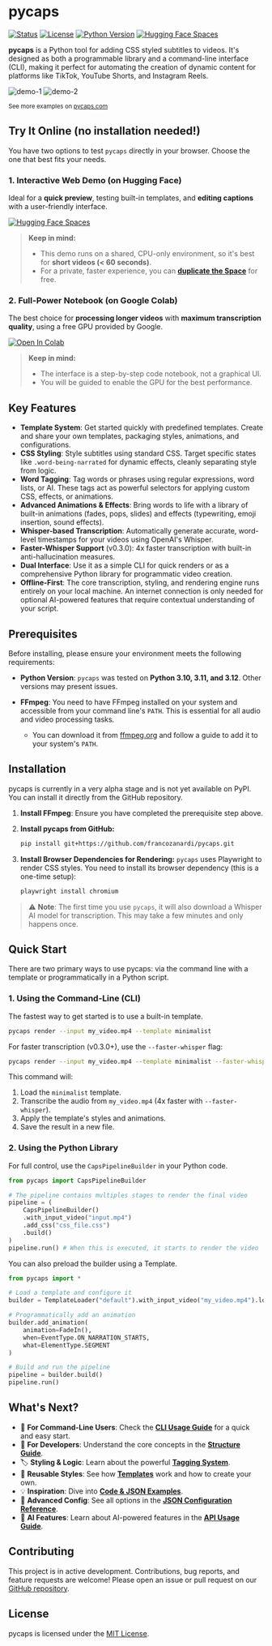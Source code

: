 # pycaps

[![Status](https://img.shields.io/badge/status-alpha-orange.svg)](https://github.com/francozanardi/pycaps)
[![License](https://img.shields.io/badge/license-MIT-blue.svg)](https://opensource.org/licenses/MIT)
[![Python Version](https://img.shields.io/badge/python-3.10%20%7C%203.11%20%7C%203.12-blue)](https://www.python.org/downloads/)
[![Hugging Face Spaces](https://img.shields.io/badge/Try%20it%20online-Hugging%20Face-blue?logo=huggingface)](https://huggingface.co/spaces/francozanardi/pycaps)


**pycaps** is a Python tool for adding CSS styled subtitles to videos. It's designed as both a programmable library and a command-line interface (CLI), making it perfect for automating the creation of dynamic content for platforms like TikTok, YouTube Shorts, and Instagram Reels.

![demo-1](https://github.com/user-attachments/assets/fd2d3325-c986-4b6a-81ba-09c428577e61)
![demo-2](https://github.com/user-attachments/assets/9a789244-0387-4ac8-ab51-b3601447953e)

<sub>See more examples on <a href="https://www.pycaps.com/">pycaps.com</a></sub>

## Try It Online (no installation needed!)

You have two options to test `pycaps` directly in your browser. Choose the one that best fits your needs.

### 1. Interactive Web Demo (on Hugging Face)

Ideal for a **quick preview**, testing built-in templates, and **editing captions** with a user-friendly interface.

[![Hugging Face Spaces](https://img.shields.io/badge/Launch%20Web%20Demo-Hugging%20Face-blue?logo=huggingface)](https://huggingface.co/spaces/francozanardi/pycaps)

> **Keep in mind:**
> *   This demo runs on a shared, CPU-only environment, so it's best for **short videos (< 60 seconds)**.
> *   For a private, faster experience, you can **[duplicate the Space](https://huggingface.co/spaces/francozanardi/pycaps?duplicate=true)** for free.

### 2. Full-Power Notebook (on Google Colab)

The best choice for **processing longer videos** with **maximum transcription quality**, using a free GPU provided by Google.

[![Open In Colab](https://colab.research.google.com/assets/colab-badge.svg)](https://colab.research.google.com/drive/117g6xujecjLyXHBwhwyzx0innCMLh_nj?usp=sharing)

> **Keep in mind:**
> *   The interface is a step-by-step code notebook, not a graphical UI.
> *   You will be guided to enable the GPU for the best performance.

## Key Features

*   **Template System**: Get started quickly with predefined templates. Create and share your own templates, packaging styles, animations, and configurations.
*   **CSS Styling**: Style subtitles using standard CSS. Target specific states like `.word-being-narrated` for dynamic effects, cleanly separating style from logic.
*   **Word Tagging**: Tag words or phrases using regular expressions, word lists, or AI. These tags act as powerful selectors for applying custom CSS, effects, or animations.
*   **Advanced Animations & Effects**: Bring words to life with a library of built-in animations (fades, pops, slides) and effects (typewriting, emoji insertion, sound effects).
*   **Whisper-based Transcription**: Automatically generate accurate, word-level timestamps for your videos using OpenAI's Whisper.
*   **Faster-Whisper Support** (v0.3.0): 4x faster transcription with built-in anti-hallucination measures.
*   **Dual Interface**: Use it as a simple CLI for quick renders or as a comprehensive Python library for programmatic video creation.
*   **Offline-First**: The core transcription, styling, and rendering engine runs entirely on your local machine. An internet connection is only needed for optional AI-powered features that require contextual understanding of your script.

## Prerequisites

Before installing, please ensure your environment meets the following requirements:

*   **Python Version**: `pycaps` was tested on **Python 3.10, 3.11, and 3.12**. Other versions may present issues.

*   **FFmpeg**: You need to have FFmpeg installed on your system and accessible from your command line's `PATH`. This is essential for all audio and video processing tasks.
    *   You can download it from [ffmpeg.org](https://ffmpeg.org/download.html) and follow a guide to add it to your system's `PATH`.

## Installation

pycaps is currently in a very alpha stage and is not yet available on PyPI. You can install it directly from the GitHub repository.

1.  **Install FFmpeg**: Ensure you have completed the prerequisite step above.

2.  **Install pycaps from GitHub:**
    ```bash
    pip install git+https://github.com/francozanardi/pycaps.git
    ```

3.  **Install Browser Dependencies for Rendering:**
    `pycaps` uses Playwright to render CSS styles. You need to install its browser dependency (this is a one-time setup):
    ```bash
    playwright install chromium
    ```

> ⚠️ **Note**: The first time you use `pycaps`, it will also download a Whisper AI model for transcription. This may take a few minutes and only happens once.

## Quick Start

There are two primary ways to use pycaps: via the command line with a template or programmatically in a Python script.

### 1. Using the Command-Line (CLI)

The fastest way to get started is to use a built-in template.

```bash
pycaps render --input my_video.mp4 --template minimalist
```

For faster transcription (v0.3.0+), use the `--faster-whisper` flag:
```bash
pycaps render --input my_video.mp4 --template minimalist --faster-whisper
```

This command will:
1.  Load the `minimalist` template.
2.  Transcribe the audio from `my_video.mp4` (4x faster with `--faster-whisper`).
3.  Apply the template's styles and animations.
4.  Save the result in a new file.

### 2. Using the Python Library

For full control, use the `CapsPipelineBuilder` in your Python code.

```python
from pycaps import CapsPipelineBuilder

# The pipeline contains multiples stages to render the final video
pipeline = (
    CapsPipelineBuilder()
    .with_input_video("input.mp4")
    .add_css("css_file.css")
    .build()
)
pipeline.run() # When this is executed, it starts to render the video
```

You can also preload the builder using a Template.
```python
from pycaps import *

# Load a template and configure it
builder = TemplateLoader("default").with_input_video("my_video.mp4").load(False)

# Programmatically add an animation
builder.add_animation(
    animation=FadeIn(),
    when=EventType.ON_NARRATION_STARTS,
    what=ElementType.SEGMENT
)

# Build and run the pipeline
pipeline = builder.build()
pipeline.run()
```

## What's Next?

*   🚀 **For Command-Line Users**: Check the **[CLI Usage Guide](./docs/CLI.md)** for a quick and easy start.
*   🧠 **For Developers**: Understand the core concepts in the **[Structure Guide](./docs/CORE_STRUCTURE.md)**.
*   🏷️ **Styling & Logic**: Learn about the powerful **[Tagging System](./docs/TAGS.md)**.
*   🎨 **Reusable Styles**: See how **[Templates](./docs/TEMPLATES.md)** work and how to create your own.
*   💡 **Inspiration**: Dive into **[Code & JSON Examples](./docs/EXAMPLES.md)**.
*   🔧 **Advanced Config**: See all options in the **[JSON Configuration Reference](./docs/CONFIG_REFERENCE.md)**.
*   🤖 **AI Features**: Learn about AI-powered features in the **[API Usage Guide](./docs/API_USAGE.md)**.

## Contributing

This project is in active development. Contributions, bug reports, and feature requests are welcome! Please open an issue or pull request on our [GitHub repository](https://github.com/francozanardi/pycaps).

## License

pycaps is licensed under the [MIT License](https://opensource.org/licenses/MIT).
